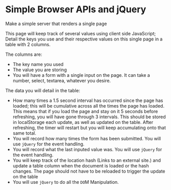 # Simple Browser APIs and jQuery

Make a simple server that renders a single page

This page will keep track of several values using client side JavaScript; Detail the keys you use and their respective values on this single page in a table with 2 columns.

The columns are:  
* The key name you used  
* The value you are storing  
* You will have a form with a single input on the page. It can take a number, select, textarea, whatever you desire.

The data you will detail in the table:  
* How many times a 1.5 second interval has occurred since the page has loaded; this will be cumulative across all the times the page has loaded. This means that if you load the page and stay on it 5 seconds before refreshing, you will have gone through 3 intervals. This should be stored in localStorage each update, as well as updated on the table. After refreshing, the timer will restart but you will keep accumulating onto that same total.  
* You will record how many times the form has been submitted. You will use `jQuery` for the event handling.  
* You will record what the last inputed value was. You will use `jQuery` for the event handling.  
* You will keep track of the location hash (Links to an external site.) and update a table column when the document is loaded or the hash changes. The page should not have to be reloaded to trigger the update on the table  
* You will use `jQuery` to do all the `DO`M Manipulation.
